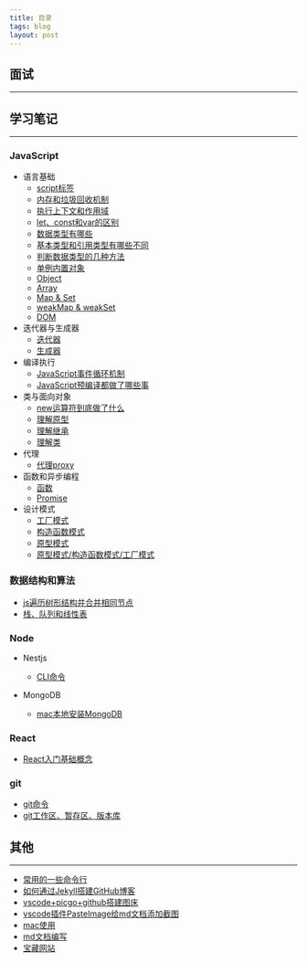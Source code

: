```yaml
---
title: 目录
tags: blog
layout: post
---
```


## 面试

---

## 学习笔记

---

### JavaScript

- 语言基础
  - [script标签](https://moxiaodegu.github.io/2020/04/script/)
  - [内存和垃圾回收机制](https://moxiaodegu.github.io/2020/04/memory/)
  - [执行上下文和作用域](https://moxiaodegu.github.io/2020/05/execution-context/)
  - [let、const和var的区别](https://moxiaodegu.github.io/2020/01/let-var/)
  - [数据类型有哪些](https://moxiaodegu.github.io/2020/03/dataType/)
  - [基本类型和引用类型有哪些不同](https://moxiaodegu.github.io/2020/01/make-difference/)
  - [判断数据类型的几种方法](https://moxiaodegu.github.io/2020/01/data-type-judgment/)
  - [单例内置对象](https://moxiaodegu.github.io/2020/01/singleton-built-object/)
  - [Object](https://moxiaodegu.github.io/2020/01/object/)
  - [Array](https://moxiaodegu.github.io/2020/02/array/)
  - [Map & Set](https://moxiaodegu.github.io/2020/02/map-and-set/)
  - [weakMap & weakSet](https://moxiaodegu.github.io/2020/02/weakmap-and-weakset/)
  - [DOM](https://moxiaodegu.github.io/2020/02/dom/)
- 迭代器与生成器
  - [迭代器](https://moxiaodegu.github.io/2020/02/iterator/)
  - [生成器](https://moxiaodegu.github.io/2020/02/generator/)
- 编译执行
  - [JavaScript事件循环机制](https://moxiaodegu.github.io/2021/01/eventloop/)
  - [JavaScript预编译都做了哪些事](https://moxiaodegu.github.io/2021/01/precompile/)
- 类与面向对象
  - [new运算符到底做了什么](https://moxiaodegu.github.io/2020/12/new/)
  - [理解原型](https://moxiaodegu.github.io/2020/12/prototype-inherit/)
  - [理解继承](https://moxiaodegu.github.io/2020/12/inherit/)
  - [理解类](https://moxiaodegu.github.io/2020/12/class/)
- 代理
  - [代理proxy](https://moxiaodegu.github.io/2020/12/proxy/)
- 函数和异步编程
  - [函数](https://moxiaodegu.github.io/2020/12/function/)
  - [Promise](https://moxiaodegu.github.io/2020/12/promise/)
- 设计模式
  - [工厂模式](https://moxiaodegu.github.io/2020/08/factory-mode/)
  - [构造函数模式](https://moxiaodegu.github.io/2020/08/Function/)
  - [原型模式](https://moxiaodegu.github.io/2020/08/prototype/)
  - [原型模式/构造函数模式/工厂模式](https://moxiaodegu.github.io/2020/06/object-create-Function/)

### 数据结构和算法

- [js遍历树形结构并合并相同节点](https://moxiaodegu.github.io/2020/08/traversal-tree-structure/)
- [栈、队列和线性表](https://moxiaodegu.github.io/2020/01/stack-queue/)

### Node

- Nestjs
  - [CLI命令](https://moxiaodegu.github.io/2021/02/nest-cli/)

- MongoDB
  - [mac本地安装MongoDB](https://moxiaodegu.github.io/2021/02/MongoDB/)

<!-- - [什么是node](https://moxiaodegu.github.io/2021/01/nodejs/) -->

### React

- [React入门基础概念](https://moxiaodegu.github.io/2020/12/react-basics/)

<!-- **npm/yarn** -->

### git

- [git命令](https://moxiaodegu.github.io/2020/02/git/)
- [git工作区、暂存区、版本库](https://moxiaodegu.github.io/2020/02/git-stage/)

## 其他

---

- [常用的一些命令行](https://moxiaodegu.github.io/2020/03/tools-commoncmd/)
- [如何通过Jekyll搭建GitHub博客](https://moxiaodegu.github.io/2020/11/build-blog/)
- [vscode+picgo+github搭建图床](https://moxiaodegu.github.io/2020/07/picgo/)
- [vscode插件PasteImage给md文档添加截图](https://moxiaodegu.github.io/2020/07/PasteImage/)
- [mac使用](https://moxiaodegu.github.io/2020/07/mac/)
- [md文档编写](https://moxiaodegu.github.io/2020/07/md/)
- [宝藏网站](https://moxiaodegu.github.io/2020/07/website/)
